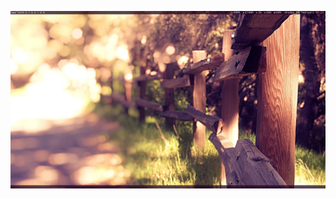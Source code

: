 ![alt tag](https://github.com/codingInSpace/awesome-config/blob/master/themes/warmbloom/screenshots/screenshot.jpg)
